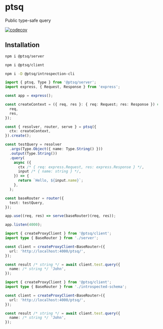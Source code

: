 # ptsq

Public type-safe query

[![codecov](https://codecov.io/gh/lewis-wow/ptsq/graph/badge.svg?token=18BSO2G62X)](https://codecov.io/gh/lewis-wow/ptsq)

## Installation

```bash
npm i @ptsq/server
```

```bash
npm i @ptsq/client
```

```bash
npm i -D @ptsq/introspection-cli
```

```ts title="server.ts"
import { ptsq, Type } from '@ptsq/server';
import express, { Request, Response } from 'express';

const app = express();

const createContext = ({ req, res }: { req: Request; res: Response }) => ({
  req,
  res,
});

const { resolver, router, serve } = ptsq({
  ctx: createContext,
}).create();

const testQuery = resolver
  .args(Type.Object({ name: Type.String() }))
  .output(Type.String())
  .query(
    async ({
      ctx /* { req: express.Request, res: express.Response } */,
      input /* { name: string } */,
    }) => {
      return `Hello, ${input.name}`;
    },
  );

const baseRouter = router({
  test: testQuery,
});

app.use((req, res) => serve(baseRouter)(req, res));

app.listen(4000);
```

```ts title="client.ts"
import { createProxyClient } from '@ptsq/client';
import type { BaseRouter } from './server';

const client = createProxyClient<BaseRouter>({
  url: 'http://localhost:4000/ptsq/',
});

const result /* string */ = await client.test.query({
  name: /* string */ 'John',
});
```

```ts title="remote-client.ts"
import { createProxyClient } from '@ptsq/client';
import type { BaseRouter } from './introspected-schema';

const client = createProxyClient<BaseRouter>({
  url: 'http://localhost:4000/ptsq/',
});

const result /* string */ = await client.test.query({
  name: /* string */ 'John',
});
```
